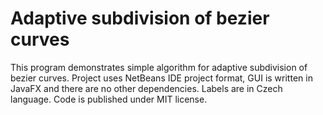 # Adaptive subdivision of bezier curves

This program demonstrates simple algorithm for adaptive subdivision of bezier curves. Project uses NetBeans IDE project format, GUI is written in JavaFX and there are no other dependencies. Labels are in Czech language. Code is published under MIT license.
